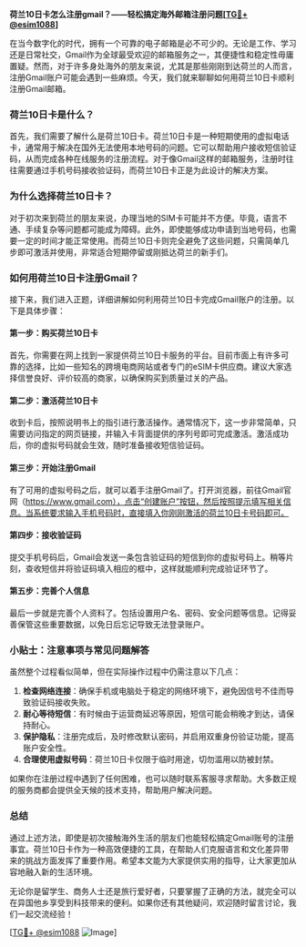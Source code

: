 **荷兰10日卡怎么注册gmail？——轻松搞定海外邮箱注册问题[[TG💪+ @esim1088](https://t.me/s/esim1088)]**

在当今数字化的时代，拥有一个可靠的电子邮箱是必不可少的。无论是工作、学习还是日常社交，Gmail作为全球最受欢迎的邮箱服务之一，其便捷性和稳定性毋庸置疑。然而，对于许多身处海外的朋友来说，尤其是那些刚刚到达荷兰的人而言，注册Gmail账户可能会遇到一些麻烦。今天，我们就来聊聊如何用荷兰10日卡顺利注册Gmail邮箱。

### 荷兰10日卡是什么？

首先，我们需要了解什么是荷兰10日卡。荷兰10日卡是一种短期使用的虚拟电话卡，通常用于解决在国外无法使用本地号码的问题。它可以帮助用户接收短信验证码，从而完成各种在线服务的注册流程。对于像Gmail这样的邮箱服务，注册时往往需要通过手机号码接收验证码，而荷兰10日卡正是为此设计的解决方案。

### 为什么选择荷兰10日卡？

对于初次来到荷兰的朋友来说，办理当地的SIM卡可能并不方便。毕竟，语言不通、手续复杂等问题都可能成为障碍。此外，即使能够成功申请到当地号码，也需要一定的时间才能正常使用。而荷兰10日卡则完全避免了这些问题，只需简单几步即可激活并使用，非常适合短期停留或刚抵达荷兰的新手们。

### 如何用荷兰10日卡注册Gmail？

接下来，我们进入正题，详细讲解如何利用荷兰10日卡完成Gmail账户的注册。以下是具体步骤：

#### 第一步：购买荷兰10日卡

首先，你需要在网上找到一家提供荷兰10日卡服务的平台。目前市面上有许多可靠的选择，比如一些知名的跨境电商网站或者专门的eSIM卡供应商。建议大家选择信誉良好、评价较高的商家，以确保购买到质量过关的产品。

#### 第二步：激活荷兰10日卡

收到卡后，按照说明书上的指引进行激活操作。通常情况下，这一步非常简单，只需要访问指定的网页链接，并输入卡背面提供的序列号即可完成激活。激活成功后，你的虚拟号码就会生效，随时准备接收短信验证码。

#### 第三步：开始注册Gmail

有了可用的虚拟号码之后，就可以着手注册Gmail了。打开浏览器，前往Gmail官网（https://www.gmail.com），点击“创建账户”按钮，然后按照提示填写相关信息。当系统要求输入手机号码时，直接填入你刚刚激活的荷兰10日卡号码即可。

#### 第四步：接收验证码

提交手机号码后，Gmail会发送一条包含验证码的短信到你的虚拟号码上。稍等片刻，查收短信并将验证码填入相应的框中，这样就能顺利完成验证环节了。

#### 第五步：完善个人信息

最后一步就是完善个人资料了。包括设置用户名、密码、安全问题等信息。记得妥善保管这些重要数据，以免日后忘记导致无法登录账户。

### 小贴士：注意事项与常见问题解答

虽然整个过程看似简单，但在实际操作过程中仍需注意以下几点：

1. **检查网络连接**：确保手机或电脑处于稳定的网络环境下，避免因信号不佳而导致验证码接收失败。
2. **耐心等待短信**：有时候由于运营商延迟等原因，短信可能会稍晚才到达，请保持耐心。
3. **保护隐私**：注册完成后，及时修改默认密码，并启用双重身份验证功能，提高账户安全性。
4. **合理使用虚拟号码**：荷兰10日卡仅限于临时用途，切勿滥用以防被封禁。

如果你在注册过程中遇到了任何困难，也可以随时联系客服寻求帮助。大多数正规的服务商都会提供全天候的技术支持，帮助用户解决问题。

### 总结

通过上述方法，即使是初次接触海外生活的朋友们也能轻松搞定Gmail账号的注册事宜。荷兰10日卡作为一种高效便捷的工具，在帮助人们克服语言和文化差异带来的挑战方面发挥了重要作用。希望本文能为大家提供实用的指导，让大家更加从容地融入新的生活环境。

无论你是留学生、商务人士还是旅行爱好者，只要掌握了正确的方法，就完全可以在异国他乡享受到科技带来的便利。如果你还有其他疑问，欢迎随时留言讨论，我们一起交流经验！

[[TG💪+ @esim1088](https://t.me/s/esim1088) ![Image](https://i.postimg.cc/4NQfJmqS/Snipaste-2025-05-13-00-14-12.png)]